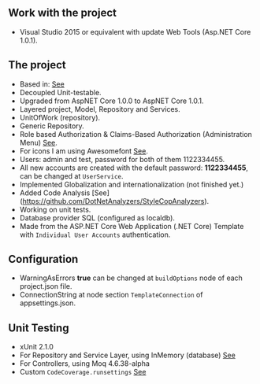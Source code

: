 ## Work with the project
* Visual Studio 2015 or equivalent with update Web Tools (Asp.NET Core 1.0.1).

## The project
* Based in: [See](https://docs.asp.net/en/latest/intro.html)
* Decoupled Unit-testable.
* Upgraded from AspNET Core 1.0.0 to AspNET Core 1.0.1.
* Layered project, Model, Repository and Services.
* UnitOfWork (repository).
* Generic Repository.
* Role based Authorization & Claims-Based Authorization (Administration Menu) [See](https://docs.asp.net/en/latest/security/authorization/index.html).
* For icons I am using Awesomefont [See](http://fontawesome.io/icons/).
* Users: admin and test, password for both of them 1122334455.
* All new accounts are created with the default password: **1122334455**, can be changed at `UserService`.
* Implemented Globalization and internationalization (not finished yet.)
* Added Code Analysis [See] (https://github.com/DotNetAnalyzers/StyleCopAnalyzers).
* Working on unit tests.
* Database provider SQL (configured as localdb).
* Made from the ASP.NET Core Web Application (.NET Core) Template with `Individual User Accounts` authentication.

## Configuration
* WarningAsErrors **true** can be changed at `buildOptions` node of each project.json file.
* ConnectionString at node section `TemplateConnection` of appsettings.json.

## Unit Testing
* xUnit 2.1.0
* For Repository and Service Layer, using InMemory (database) [See](https://docs.efproject.net/en/latest/providers/in-memory/index.html?highlight=testing)
* For Controllers, using Moq 4.6.38-alpha
* Custom `CodeCoverage.runsettings` [See](https://msdn.microsoft.com/en-us/library/jj159530.aspx)
